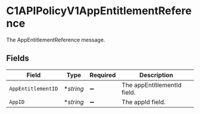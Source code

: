 # C1APIPolicyV1AppEntitlementReference

The AppEntitlementReference message.


## Fields

| Field                       | Type                        | Required                    | Description                 |
| --------------------------- | --------------------------- | --------------------------- | --------------------------- |
| `AppEntitlementID`          | **string*                   | :heavy_minus_sign:          | The appEntitlementId field. |
| `AppID`                     | **string*                   | :heavy_minus_sign:          | The appId field.            |